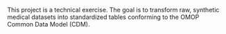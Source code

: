 This project is a technical exercise. The goal is to transform raw, synthetic medical datasets into standardized tables conforming to the OMOP Common Data Model (CDM).